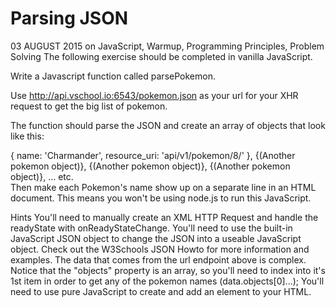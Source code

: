 # Parsing JSON
03 AUGUST 2015 on JavaScript, Warmup, Programming Principles, Problem Solving
The following exercise should be completed in vanilla JavaScript.

Write a Javascript function called parsePokemon.

Use http://api.vschool.io:6543/pokemon.json as your url for your XHR request to get the big list of pokemon.

The function should parse the JSON and create an array of objects that look like this:

{
    name: 'Charmander',
    resource_uri: 'api/v1/pokemon/8/'
},
{(Another pokemon object)},
{(Another pokemon object)},
{(Another pokemon object)},
...
etc.  
Then make each Pokemon's name show up on a separate line in an HTML document. This means you won't be using node.js to run this JavaScript.

Hints
You'll need to manually create an XML HTTP Request and handle the readyState with onReadyStateChange.
You'll need to use the built-in JavaScript JSON object to change the JSON into a useable JavaScript object. Check out the W3Schools JSON Howto for more information and examples.
The data that comes from the url endpoint above is complex. Notice that the "objects" property is an array, so you'll need to index into it's 1st item in order to get any of the pokemon names (data.objects[0]...);
You'll need to use pure JavaScript to create and add an element to your HTML.
